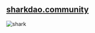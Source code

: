 ## [sharkdao.community](https://sharkdao.community/)

![shark](https://sharkdao.community/community-1.svg)
